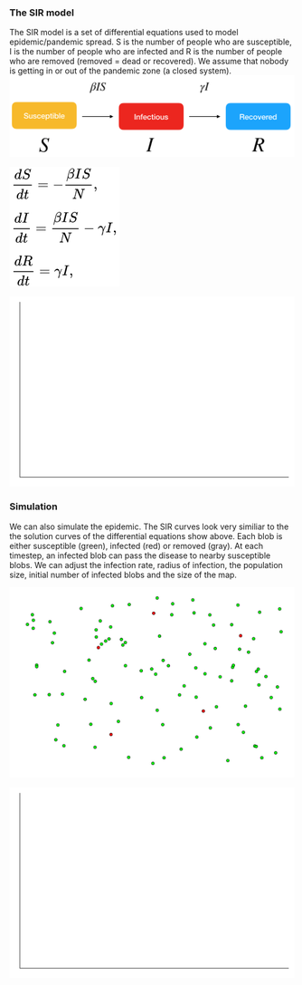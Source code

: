 ### The SIR model
The SIR model is a set of differential equations used to model epidemic/pandemic spread. S is the number of people who are susceptible, I is the number of people who are infected and R is the number of people who are removed (removed = dead or recovered). We assume that nobody is getting in or out of the pandemic zone (a closed system).
![](SIR.png)

![](diffeq.png)

![](continuous.gif)

### Simulation 
We can also simulate the epidemic. The SIR curves look very similiar to the the solution curves of the differential equations show above. Each blob is either susceptible (green), infected (red) or removed (gray). At each timestep, an infected blob can pass the disease to nearby susceptible blobs. We can adjust the infection rate, radius of infection, the population size, initial number of infected blobs and the size of the map. 

![](randomwalk.gif)

![](plot.gif)

